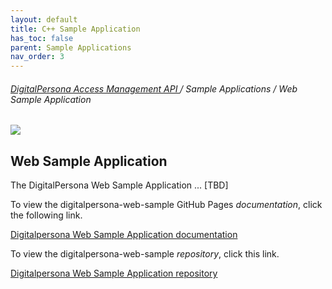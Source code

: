 ```yaml
---
layout: default
title: C++ Sample Application
has_toc: false
parent: Sample Applications
nav_order: 3  
---
```


###### [DigitalPersona Access Management API ](https://lenhodgeman.github.io/digitalpersona-access-management-api/)/ Sample Applications / Web Sample Application  

![](assets/HID-logo.png)  

## Web Sample Application

The DigitalPersona Web Sample Application ... [TBD]

To view the digitalpersona-web-sample GitHub Pages *documentation*,  click the following link.

[Digitalpersona Web Sample Application  documentation](https://lenhodgeman.github.io/digitalpersona-web-sample/)

To view the digitalpersona-web-sample *repository*,  click this link.

[Digitalpersona Web Sample Application repository](https://github.com/LenHodgeman/digitalpersona-web-sample/)

